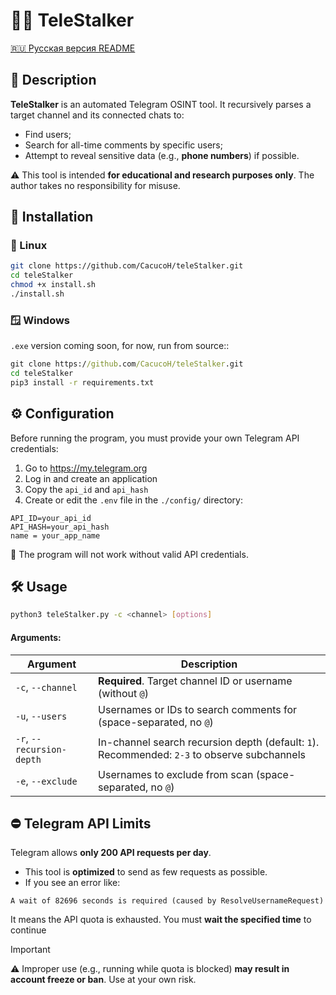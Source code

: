 # 🕵️‍♂️ TeleStalker

[🇷🇺 Русская версия README](./README.md)

## 📌 Description

**TeleStalker** is an automated Telegram OSINT tool. It recursively parses a target channel and its connected chats to:

- Find users;
- Search for all-time comments by specific users;
- Attempt to reveal sensitive data (e.g., **phone numbers**) if possible.

⚠️ This tool is intended **for educational and research purposes only**. The author takes no responsibility for misuse.

## 🚀 Installation

### 🐧 Linux
```bash
git clone https://github.com/CacucoH/teleStalker.git
cd teleStalker
chmod +x install.sh
./install.sh
```

### 🪟 Windows
`.exe` version coming soon, for now, run from source::
```cmd
git clone https://github.com/CacucoH/teleStalker.git
cd teleStalker
pip3 install -r requirements.txt
```

## ⚙️ Configuration

Before running the program, you must provide your own Telegram API credentials:

1. Go to https://my.telegram.org
2. Log in and create an application
3. Copy the `api_id` and `api_hash`
4. Create or edit the `.env` file in the `./config/` directory:

```env
API_ID=your_api_id
API_HASH=your_api_hash
name = your_app_name
```

🚨 The program will not work without valid API credentials.

## 🛠️ Usage
```bash
python3 teleStalker.py -c <channel> [options]
```
#### Arguments:

| Argument                  | Description                                                                                 |
| ------------------------- | ------------------------------------------------------------------------------------------- |
| `-c`, `--channel`         | **Required**. Target channel ID or username (without `@`)                                   |
| `-u`, `--users`           | Usernames or IDs to search comments for (space-separated, no `@`)                           |
| `-r`, `--recursion-depth` | In-channel search recursion depth (default: `1`). Recommended: `2-3` to observe subchannels |
| `-e`, `--exclude`         | Usernames to exclude from scan (space-separated, no `@`)                                    |

## ⛔ Telegram API Limits

Telegram allows **only 200 API requests per day**.
- This tool is **optimized** to send as few requests as possible.
- If you see an error like:
```
A wait of 82696 seconds is required (caused by ResolveUsernameRequest)
```
It means the API quota is exhausted. You must **wait the specified time** to continue

>[!important]
>⚠️ Improper use (e.g., running while quota is blocked) **may result in account freeze or ban**. Use at your own risk.
